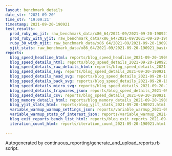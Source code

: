 ```yaml
---
layout: benchmark_details
date_str: '2021-09-20'
time_str: '19:09:21'
timestamp: 2021-09-20-190921
test_results:
  prod_ruby_no_jit: raw_benchmark_data/x86_64/2021-09/2021-09-20-190921_basic_benchmark_prod_ruby_no_jit.json
  prod_ruby_with_yjit: raw_benchmark_data/x86_64/2021-09/2021-09-20-190921_basic_benchmark_prod_ruby_with_yjit.json
  ruby_30_with_mjit: raw_benchmark_data/x86_64/2021-09/2021-09-20-190921_basic_benchmark_ruby_30_with_mjit.json
  yjit_stats: raw_benchmark_data/x86_64/2021-09/2021-09-20-190921_basic_benchmark_yjit_stats.json
reports:
  blog_speed_headline_html: reports/blog_speed_headline_2021-09-20-190921.html
  blog_speed_details_html: reports/blog_speed_details_2021-09-20-190921.html
  blog_speed_details_raw_details_html: reports/blog_speed_details_2021-09-20-190921.raw_details.html
  blog_speed_details_svg: reports/blog_speed_details_2021-09-20-190921.svg
  blog_speed_details_head_svg: reports/blog_speed_details_2021-09-20-190921.head.svg
  blog_speed_details_back_svg: reports/blog_speed_details_2021-09-20-190921.back.svg
  blog_speed_details_micro_svg: reports/blog_speed_details_2021-09-20-190921.micro.svg
  blog_speed_details_tripwires_json: reports/blog_speed_details_2021-09-20-190921.tripwires.json
  blog_speed_details_csv: reports/blog_speed_details_2021-09-20-190921.csv
  blog_memory_details_html: reports/blog_memory_details_2021-09-20-190921.html
  blog_yjit_stats_html: reports/blog_yjit_stats_2021-09-20-190921.html
  variable_warmup_warmup_settings_json: reports/variable_warmup_2021-09-20-190921.warmup_settings.json
  variable_warmup_stats_of_interest_json: reports/variable_warmup_2021-09-20-190921.stats_of_interest.json
  blog_exit_reports_bench_list_html: reports/blog_exit_reports_2021-09-20-190921.bench_list.html
  iteration_count_html: reports/iteration_count_2021-09-20-190921.html

---
```

Autogenerated by continuous_reporting/generate_and_upload_reports.rb script.
